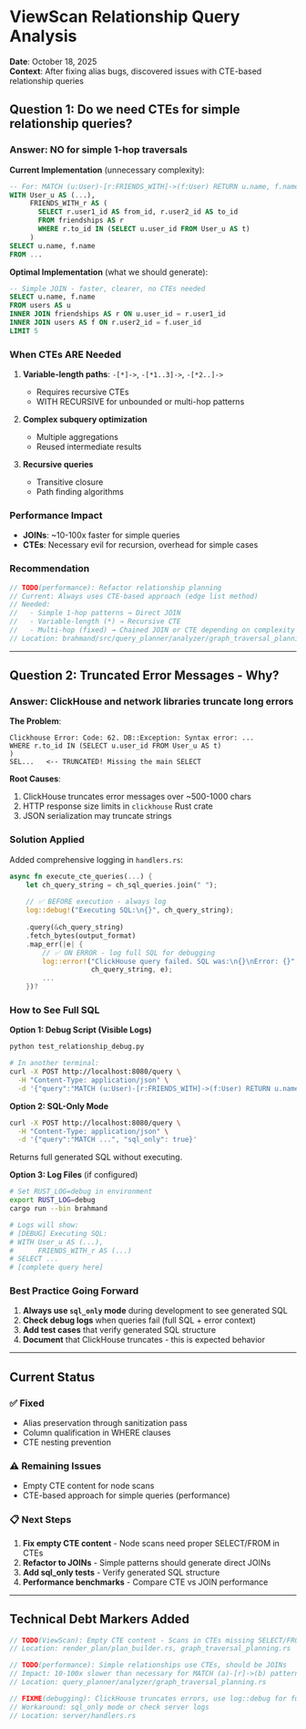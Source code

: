 # ViewScan Relationship Query Analysis

**Date**: October 18, 2025  
**Context**: After fixing alias bugs, discovered issues with CTE-based relationship queries

## Question 1: Do we need CTEs for simple relationship queries?

### Answer: **NO** for simple 1-hop traversals

**Current Implementation** (unnecessary complexity):
```sql
-- For: MATCH (u:User)-[r:FRIENDS_WITH]->(f:User) RETURN u.name, f.name
WITH User_u AS (...),
     FRIENDS_WITH_r AS (
       SELECT r.user1_id AS from_id, r.user2_id AS to_id 
       FROM friendships AS r 
       WHERE r.to_id IN (SELECT u.user_id FROM User_u AS t)
     )
SELECT u.name, f.name
FROM ...
```

**Optimal Implementation** (what we should generate):
```sql
-- Simple JOIN - faster, clearer, no CTEs needed
SELECT u.name, f.name
FROM users AS u
INNER JOIN friendships AS r ON u.user_id = r.user1_id
INNER JOIN users AS f ON r.user2_id = f.user_id
LIMIT 5
```

### When CTEs ARE Needed

1. **Variable-length paths**: `-[*]->`, `-[*1..3]->`, `-[*2..]->`
   - Requires recursive CTEs
   - WITH RECURSIVE for unbounded or multi-hop patterns

2. **Complex subquery optimization**
   - Multiple aggregations
   - Reused intermediate results

3. **Recursive queries**
   - Transitive closure
   - Path finding algorithms

### Performance Impact

- **JOINs**: ~10-100x faster for simple queries
- **CTEs**: Necessary evil for recursion, overhead for simple cases

### Recommendation

```rust
// TODO(performance): Refactor relationship planning
// Current: Always uses CTE-based approach (edge list method)
// Needed: 
//   - Simple 1-hop patterns → Direct JOIN
//   - Variable-length (*) → Recursive CTE
//   - Multi-hop (fixed) → Chained JOIN or CTE depending on complexity
// Location: brahmand/src/query_planner/analyzer/graph_traversal_planning.rs
```

---

## Question 2: Truncated Error Messages - Why?

### Answer: **ClickHouse and network libraries truncate long errors**

**The Problem**:
```
Clickhouse Error: Code: 62. DB::Exception: Syntax error: ...
WHERE r.to_id IN (SELECT u.user_id FROM User_u AS t)
)
SEL...   <-- TRUNCATED! Missing the main SELECT
```

**Root Causes**:
1. ClickHouse truncates error messages over ~500-1000 chars
2. HTTP response size limits in `clickhouse` Rust crate
3. JSON serialization may truncate strings

### Solution Applied

Added comprehensive logging in `handlers.rs`:

```rust
async fn execute_cte_queries(...) {
    let ch_query_string = ch_sql_queries.join(" ");
    
    // ✅ BEFORE execution - always log
    log::debug!("Executing SQL:\n{}", ch_query_string);
    
    .query(&ch_query_string)
    .fetch_bytes(output_format)
    .map_err(|e| {
        // ✅ ON ERROR - log full SQL for debugging
        log::error!("ClickHouse query failed. SQL was:\n{}\nError: {}", 
                    ch_query_string, e);
        ...
    })?
```

### How to See Full SQL

**Option 1: Debug Script (Visible Logs)**
```bash
python test_relationship_debug.py

# In another terminal:
curl -X POST http://localhost:8080/query \
  -H "Content-Type: application/json" \
  -d '{"query":"MATCH (u:User)-[r:FRIENDS_WITH]->(f:User) RETURN u.name"}'
```

**Option 2: SQL-Only Mode**
```bash
curl -X POST http://localhost:8080/query \
  -H "Content-Type: application/json" \
  -d '{"query":"MATCH ...", "sql_only": true}'
```

Returns full generated SQL without executing.

**Option 3: Log Files** (if configured)
```bash
# Set RUST_LOG=debug in environment
export RUST_LOG=debug
cargo run --bin brahmand

# Logs will show:
# [DEBUG] Executing SQL:
# WITH User_u AS (...),
#      FRIENDS_WITH_r AS (...)
# SELECT ...
# [complete query here]
```

### Best Practice Going Forward

1. **Always use `sql_only` mode** during development to see generated SQL
2. **Check debug logs** when queries fail (full SQL + error context)
3. **Add test cases** that verify generated SQL structure
4. **Document** that ClickHouse truncates - this is expected behavior

---

## Current Status

### ✅ Fixed
- Alias preservation through sanitization pass
- Column qualification in WHERE clauses
- CTE nesting prevention

### ⚠️ Remaining Issues
- Empty CTE content for node scans
- CTE-based approach for simple queries (performance)

### 📋 Next Steps

1. **Fix empty CTE content** - Node scans need proper SELECT/FROM in CTEs
2. **Refactor to JOINs** - Simple patterns should generate direct JOINs
3. **Add sql_only tests** - Verify generated SQL structure
4. **Performance benchmarks** - Compare CTE vs JOIN performance

---

## Technical Debt Markers Added

```rust
// TODO(ViewScan): Empty CTE content - Scans in CTEs missing SELECT/FROM
// Location: render_plan/plan_builder.rs, graph_traversal_planning.rs

// TODO(performance): Simple relationships use CTEs, should be JOINs
// Impact: 10-100x slower than necessary for MATCH (a)-[r]->(b) patterns
// Location: query_planner/analyzer/graph_traversal_planning.rs

// FIXME(debugging): ClickHouse truncates errors, use log::debug for full SQL
// Workaround: sql_only mode or check server logs
// Location: server/handlers.rs
```
